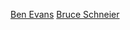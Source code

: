 [Ben Evans](http://www.ben-evans.com/newsletter)
[Bruce Schneier](https://www.schneier.com/crypto-gram/)

